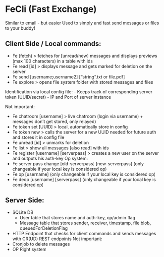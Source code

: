# FeCli (Fast Exchange)


Similar to email - but easier
Used to simply and fast send messages or files to your buddy!

## Client Side / Local commands: 

- Fe (fetch) > fetches for [unread/new] messages and displays previews (max 100 characters) in a table with ids
- Fe read [id] > displays message and gets marked for deletion on the server
- Fe send [username;username2] [“string”.txt or file.pdf]
- Fe explore > opens file system folder with stored messages and files

Identification via local config file:
    - Keeps track of corresponding server token (UUID/secret)
    - IP and Port of server instance

Not important:
- Fe chatroom [username] > live chatroom (login via username) + messages don’t get stored, only relayed)
- Fe token set [UUID] > local, automatically store in config
- Fe token new > calls the server for a new UUID needed for future auth and stores it in config file
- Fe unread [id] > unmarks for deletion
- Fe list > show all messages [also read] with ids
- Fe register [username] [serverpass] > creates a new user on the server and outputs his auth-key
Op system:
- Fe server pass change [old-serverpass] [new-serverpass] (only changeable if your local key is considered op)
- Fe op [username] (only changeable if your local key is considered op)
- Fe deop [username] [serverpass]  (only changeable if your local key is considered op)



## Server Side:
- SQLite DB
    - User table that stores name and auth-key, op/admin flag
    - Message table that stores sender, receiver, timestamp, file blob, queuedForDeletionFlag
- HTTP Endpoint that checks for client commands and sends messages with CR(UD) REST endpoints
Not important:
- Cronjob to delete messages
- OP Right system
